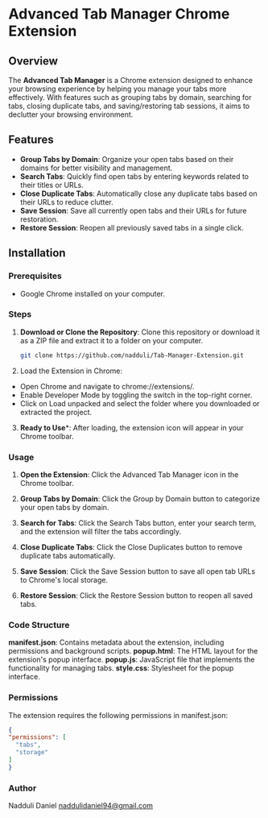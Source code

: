 # Advanced Tab Manager Chrome Extension

## Overview

The **Advanced Tab Manager** is a Chrome extension designed to enhance your browsing experience by helping you manage your tabs more effectively. With features such as grouping tabs by domain, searching for tabs, closing duplicate tabs, and saving/restoring tab sessions, it aims to declutter your browsing environment.

## Features

- **Group Tabs by Domain**: Organize your open tabs based on their domains for better visibility and management.
- **Search Tabs**: Quickly find open tabs by entering keywords related to their titles or URLs.
- **Close Duplicate Tabs**: Automatically close any duplicate tabs based on their URLs to reduce clutter.
- **Save Session**: Save all currently open tabs and their URLs for future restoration.
- **Restore Session**: Reopen all previously saved tabs in a single click.

## Installation

### Prerequisites

- Google Chrome installed on your computer.

### Steps

1. **Download or Clone the Repository**:
   Clone this repository or download it as a ZIP file and extract it to a folder on your computer.

   ```bash
   git clone https://github.com/nadduli/Tab-Manager-Extension.git

2. Load the Extension in Chrome:
* Open Chrome and navigate to chrome://extensions/.
* Enable Developer Mode by toggling the switch in the top-right corner.
* Click on Load unpacked and select the folder where you downloaded or extracted the project.

3. **Ready to Use***: After loading, the extension icon will appear in your Chrome toolbar.

### Usage

1. **Open the Extension**: Click the Advanced Tab Manager icon in the Chrome toolbar.

2. **Group Tabs by Domain**: Click the Group by Domain button to categorize your open tabs by domain.

3. **Search for Tabs**: Click the Search Tabs button, enter your search term, and the extension will filter the tabs accordingly.

4. **Close Duplicate Tabs**: Click the Close Duplicates button to remove duplicate tabs automatically.

5. **Save Session**: Click the Save Session button to save all open tab URLs to Chrome's local storage.

6. **Restore Session**: Click the Restore Session button to reopen all saved tabs.

### Code Structure
**manifest.json**: Contains metadata about the extension, including permissions and background scripts.
**popup.html**: The HTML layout for the extension's popup interface.
**popup.js**: JavaScript file that implements the functionality for managing tabs.
**style.css**: Stylesheet for the popup interface.

### Permissions
The extension requires the following permissions in manifest.json:
```json
{
"permissions": [
  "tabs",
  "storage"
]
}
```
### Author
Nadduli Daniel <naddulidaniel94@gmail.com>


